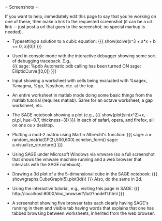 = Screenshots =

If you want to help, immediately edit this page to say that you're working on one of these, then make
a link to the requested screenshot (it can be a url link -- just post a url that goes to the screenshot; no special markup is needed). 

 * Typesetting a solution to a cubic equation:
{{{
  show(solve(x^3 + a*x + b == 0, x)[0])
}}}

 * Used in console mode with the interactive debugger showing
   some sort of debugging traceback.  E.g.,  
{{{
  sage: %pdb
  Automatic pdb calling has been turned ON
  sage: EllipticCurve([0,0])
}}}

 * Input showing a worksheet with cells being evaluated with %sagex, %magma, %gp, %python, etc. at the top.

 * An entire worksheet in matlab mode doing some basic things from the matlab tutorial (requires matlab).  Same for an octave worksheet, a gap worksheet, etc. 

 * The SAGE notebook showing a plot (e.g.,
{{{ 
  show(plot(sin(x^2)+x, -pi,pi, hue=0.7, thickness=3))
}}}
 in each of safari, opera, and firefox, all on one os x desktop.

 * Plotting a mod-2 matrix using Martin Albrecht's function:
{{{
sage: a = random_matrix(GF(2),500,600).echelon_form()
sage: a.visualize_structure()
}}}

 * Using SAGE under Microsoft Windows via vmware (so a full screenshot that shows the vmware machine running and a web browser that interacts with the SAGE notebook).

 * Drawing a 3d plot of a the 5-dimensional cube in the SAGE notebook:
{{{
show(graphs.CubeGraph(5).plot3d())
}}}
Also, do the same in 2d.

 * Using the interactive tutorial, e.g., visiting this page in SAGE:
{{{
http://localhost:8000/doc_browser?/tut/?node11.html
}}}

 * A screenshot showing five browser tabs each clearly having SAGE's running in them and visible tab having words that explains that one has tabbed browsing between worksheets, inherited from the web browser.
